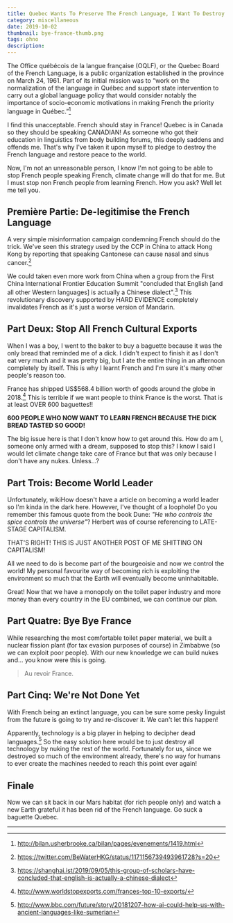 ```yaml
---
title: Quebec Wants To Preserve The French Language, I Want To Destroy It
category: miscellaneous
date: 2019-10-02
thumbnail: bye-france-thumb.png
tags: ohno
description:
---
```


The Office québécois de la langue française (OQLF), or the Quebec Board of the
French Language, is a public organization established in the province on March
24, 1961. Part of its initial mission was to “work on the normalization of the
language in Québec and support state intervention to carry out a global
language policy that would consider notably the importance of socio-economic
motivations in making French the priority language in Québec.”[^1]

I find this unacceptable. French should stay in France! Quebec is in Canada so
they should be speaking CANADIAN! As someone who got their education in
linguistics from body building forums, this deeply saddens and offends me.
That's why I've taken it upon myself to pledge to destroy the French language
and restore peace to the world.

Now, I'm not an unreasonable person, I know I'm not going to be able to stop
French people speaking French, climate change will do that for me. But I must
stop non French people from learning French. How you ask? Well let me tell
you.

## Première Partie: De-legitimise the French Language

A very simple misinformation campaign condemning French should do the trick.
We've seen this strategy used by the CCP in China to attack Hong Kong by
reporting that speaking Cantonese can cause nasal and sinus cancer.[^2]

We could taken even more work from China when a group from the First
China International Frontier Education Summit "concluded that English [and
all other Western languages] is actually a Chinese dialect".[^3] This
revolutionary discovery supported by HARD EVIDENCE completely invalidates
French as it's just a worse version of Mandarin.

## Part Deux: Stop All French Cultural Exports

When I was a boy, I went to the baker to buy a baguette because it was the
only bread that reminded me of a dick. I didn't expect to finish it as I don't
eat very much and it was pretty big, but I ate the entire thing in an
afternoon completely by itself. This is why I learnt French and I'm sure it's
many other people's reason too.

France has shipped US$568.4 billion worth of goods around the globe in
2018.[^4] This is terrible if we want people to think France is the worst.
That is at least OVER 600 baguettes!!

**600 PEOPLE WHO NOW WANT TO LEARN FRENCH BECAUSE THE DICK BREAD TASTED SO
GOOD!**

The big issue here is that I don't know how to get around this. How do am I,
someone only armed with a dream, supposed to stop this? I know I said I would
let climate change take care of France but that was only because I don't have
any nukes. Unless...?

## Part Trois: Become World Leader

Unfortunately, wikiHow doesn't have a article on becoming a world leader so
I'm kinda in the dark here. However, I've thought of a loophole! Do you
remember this famous quote from the book Dune: *"He who controls the spice
controls the universe"*? Herbert was of course referencing to LATE-STAGE
CAPITALISM.

THAT'S RIGHT! THIS IS JUST ANOTHER POST OF ME SHITTING ON CAPITALISM!

All we need to do is become part of the bourgeoisie and now we control the
world! My personal favourite way of becoming rich is exploiting the
environment so much that the Earth will eventually become uninhabitable.

Great! Now that we have a monopoly on the toilet paper industry and more money
than every country in the EU combined, we can continue our plan.

## Part Quatre: Bye Bye France

While researching the most comfortable toilet paper material, we built a
nuclear fission plant (for tax evasion purposes of course) in Zimbabwe (so we
can exploit poor people). With our new knowledge we can build nukes and... you
know were this is going.

> Au revoir France.

## Part Cinq: We're Not Done Yet

With French being an extinct language, you can be sure some pesky linguist
from the future is going to try and re-discover it. We can't let this happen!

Apparently, technology is a big player in helping to decipher dead languages.[^5]
So the easy solution here would be to just destroy all technology by nuking
the rest of the world. Fortunately for us, since we destroyed so much of the
environment already, there's no way for humans to ever create the machines
needed to reach this point ever again!

## Finale

Now we can sit back in our Mars habitat (for rich people only) and watch a new
Earth grateful it has been rid of the French language. Go suck a baguette
Quebec.

----

[^1]: http://bilan.usherbrooke.ca/bilan/pages/evenements/1419.html

[^2]: https://twitter.com/BeWaterHKG/status/1171156739493961728?s=20

[^3]: https://shanghai.ist/2019/09/05/this-group-of-scholars-have-concluded-that-english-is-actually-a-chinese-dialect

[^4]: http://www.worldstopexports.com/frances-top-10-exports/

[^5]: http://www.bbc.com/future/story/20181207-how-ai-could-help-us-with-ancient-languages-like-sumerian

